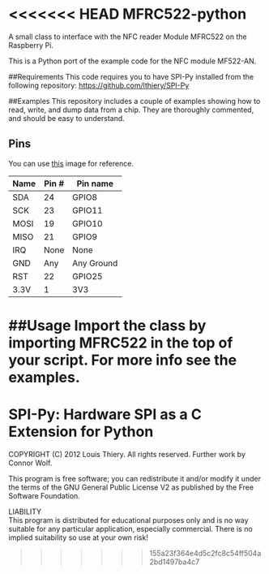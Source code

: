 <<<<<<< HEAD
MFRC522-python
==============

A small class to interface with the NFC reader Module MFRC522 on the Raspberry Pi.

This is a Python port of the example code for the NFC module MF522-AN.

##Requirements
This code requires you to have SPI-Py installed from the following repository:
https://github.com/lthiery/SPI-Py

##Examples
This repository includes a couple of examples showing how to read, write, and dump data from a chip. They are thoroughly commented, and should be easy to understand.

## Pins
You can use [this](http://i.imgur.com/y7Fnvhq.png) image for reference.

| Name | Pin # | Pin name   |
|------|-------|------------|
| SDA  | 24    | GPIO8      |
| SCK  | 23    | GPIO11     |
| MOSI | 19    | GPIO10     |
| MISO | 21    | GPIO9      |
| IRQ  | None  | None       |
| GND  | Any   | Any Ground |
| RST  | 22    | GPIO25     |
| 3.3V | 1     | 3V3        |

##Usage
Import the class by importing MFRC522 in the top of your script. For more info see the examples.
=======
SPI-Py: Hardware SPI as a C Extension for Python
======

COPYRIGHT (C) 2012 Louis Thiery. All rights reserved. Further work by Connor Wolf.

This program is free software; you can redistribute it and/or modify it under the terms of the GNU General Public License V2 as published by the Free Software Foundation.

LIABILITY  
This program is distributed for educational purposes only and is no way suitable for any particular application,
especially commercial. There is no implied suitability so use at your own risk!
>>>>>>> 155a23f364e4d5c2fc8c54ff504a2bd1497ba4c7
